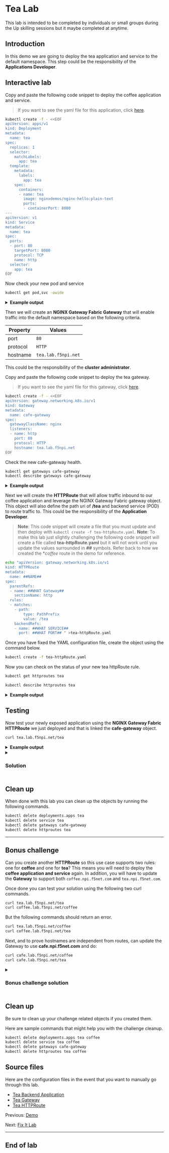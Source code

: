 # Tea Lab

This lab is intended to be completed by individuals or small groups during the Up skilling sessions but it maybe completed at anytime.

## Introduction

In this demo we are going to deploy the tea application and service to the default namespace.  This step could be the responsibility of the **Applications Developer**.

## Interactive lab

Copy and paste the following code snippet to deploy the coffee application and service.

> If you want to see the yaml file for this application, click [here](tea.yaml).

```bash
kubectl create -f - <<EOF
apiVersion: apps/v1
kind: Deployment
metadata:
  name: tea
spec:
  replicas: 1
  selector:
    matchLabels:
      app: tea
  template:
    metadata:
      labels:
        app: tea
    spec:
      containers:
      - name: tea
        image: nginxdemos/nginx-hello:plain-text
        ports:
        - containerPort: 8080
---
apiVersion: v1
kind: Service
metadata:
  name: tea
spec:
  ports:
  - port: 80
    targetPort: 8080
    protocol: TCP
    name: http
  selector:
    app: tea
EOF
```

Now check your new pod and service

```bash
kubectl get pod,svc -owide
```

<details>
  <summary><b>Example output</b></summary>

  ```bash
  f5admin@bastion:~$ kubectl get pod,svc -owide
  NAME                      READY   STATUS    RESTARTS   AGE   IP              NODE                    NOMINATED NODE   READINESS GATES
  pod/tea-9d8868bb4-fqqkd   1/1     Running   0          24m   10.244.67.147   w1-mgmt.lab.f5npi.net   <none>           <none>

  NAME                 TYPE        CLUSTER-IP     EXTERNAL-IP   PORT(S)   AGE    SELECTOR
  service/kubernetes   ClusterIP   10.96.0.1      <none>        443/TCP   5d6h   <none>
  service/tea          ClusterIP   10.98.25.167   <none>        80/TCP    24m    app=tea
  ```

</details>

Then we will create an **NGINX Gateway Fabric Gateway** that will enable traffic into the default
namespace based on the following criteria.

| Property      | Values                 |
| ------------- | ---------------------- |
| port          | `80`                   |
| protocol      | `HTTP`                 |
| hostname      | `tea.lab.f5npi.net`    |

This could be the responsibility of the **cluster administrator**.

Copy and paste the following code snippet to deploy the tea gateway.

> If you want to see the yaml file for this gateway, click [here](gateway.yaml).

```bash
kubectl create -f - <<EOF
apiVersion: gateway.networking.k8s.io/v1
kind: Gateway
metadata:
  name: cafe-gateway
spec:
  gatewayClassName: nginx
  listeners:
  - name: http
    port: 80
    protocol: HTTP
    hostname: tea.lab.f5npi.net
EOF
```

Check the new cafe-gateway health.

```bash
kubectl get gateways cafe-gateway
kubectl describe gateways cafe-gateway
```

<details>
  <summary><b>Example output</b></summary>

  ```bash
  f5admin@bastion:~$ kubectl get gateways cafe-gateway
  NAME           CLASS   ADDRESS       PROGRAMMED   AGE
  cafe-gateway   nginx   10.1.10.100   True         33s

  f5admin@bastion:~$ kubectl describe gateways cafe-gateway
  Name:         cafe-gateway
  Namespace:    default
  Labels:       <none>
  Annotations:  <none>
  API Version:  gateway.networking.k8s.io/v1
  Kind:         Gateway
  Metadata:
    Creation Timestamp:  2024-07-11T06:43:21Z
    Generation:          1
    Resource Version:    161881
    UID:                 2de17c8f-a9fa-49a7-9c15-6f3a4db06509
  Spec:
    Gateway Class Name:  nginx
    Listeners:
      Allowed Routes:
        Namespaces:
          From:  Same
      Hostname:  tea.lab.f5npi.net
      Name:      http
      Port:      80
      Protocol:  HTTP
  Status:
    Addresses:
      Type:   IPAddress
      Value:  10.1.10.100
    Conditions:
      Last Transition Time:  2024-07-11T06:43:22Z
      Message:               Gateway is accepted
      Observed Generation:   1
      Reason:                Accepted
      Status:                True
      Type:                  Accepted
      Last Transition Time:  2024-07-11T06:43:22Z
      Message:               Gateway is programmed
      Observed Generation:   1
      Reason:                Programmed
      Status:                True
      Type:                  Programmed
    Listeners:
      Attached Routes:  0
      Conditions:
        Last Transition Time:  2024-07-11T06:43:22Z
        Message:               Listener is accepted
        Observed Generation:   1
        Reason:                Accepted
        Status:                True
        Type:                  Accepted
        Last Transition Time:  2024-07-11T06:43:22Z
        Message:               Listener is programmed
        Observed Generation:   1
        Reason:                Programmed
        Status:                True
        Type:                  Programmed
        Last Transition Time:  2024-07-11T06:43:22Z
        Message:               All references are resolved
        Observed Generation:   1
        Reason:                ResolvedRefs
        Status:                True
        Type:                  ResolvedRefs
        Last Transition Time:  2024-07-11T06:43:22Z
        Message:               No conflicts
        Observed Generation:   1
        Reason:                NoConflicts
        Status:                False
        Type:                  Conflicted
      Name:                    http
      Supported Kinds:
        Group:  gateway.networking.k8s.io
        Kind:   HTTPRoute
  Events:       <none>
  ```

</details>

Next we will create the **HTTPRoute** that will allow traffic inbound to our coffee application and leverage the NGINX Gateway Fabric gateway object.  This object will also define the path uri of **/tea** and backend service (POD) to route traffic to.  This could be the responsibility of the **Application Developer**.


>**Note**: This code snippet will create a file that you must update and then deploy with `kubectl create -f tea-httpRoute.yaml`.
>**Note**: To make this lab just slightly challenging the following code snippet will create a file called **tea-httpRoute.yaml** but it will not work until you update the values surrounded in **##** symbols.  Refer back to how we created the **coffee* route in the demo for reference. 

```bash
echo "apiVersion: gateway.networking.k8s.io/v1
kind: HTTPRoute
metadata:
  name: ##NAME##
spec:
  parentRefs:
  - name: ##WHAT Gateway##
    sectionName: http
  rules:
  - matches:
    - path:
        type: PathPrefix
        value: /tea
    backendRefs:
    - name: ##WHAT SERVICE##
      port: ##WHAT PORT## " >tea-httpRoute.yaml
```

Once you have fixed the YAML configuration file, create the object using the command below.

```bash
kubectl create -f tea-httpRoute.yaml
```

Now you can check on the status of your new tea httpRoute rule.

```bash
kubectl get httproutes tea
```
```bash
kubectl describe httproutes tea
```

<details>
  <summary><b>Example output</b></summary>

  ```bash
  f5admin@bastion:~$ kubectl describe httproutes tea
  Name:         tea
  Namespace:    default
  Labels:       <none>
  Annotations:  <none>
  API Version:  gateway.networking.k8s.io/v1
  Kind:         HTTPRoute
  Metadata:
    Creation Timestamp:  2024-07-11T06:38:14Z
    Generation:          1
    Resource Version:    161070
    UID:                 62fd7e19-a8f3-4c32-97ec-5be39b4ff372
  Spec:
    Parent Refs:
      Group:         gateway.networking.k8s.io
      Kind:          Gateway
      Name:          cafe-gateway
      Section Name:  http
    Rules:
      Backend Refs:
        Group:
        Kind:    Service
        Name:    tea
        Port:    80
        Weight:  1
      Matches:
        Path:
          Type:   PathPrefix
          Value:  /tea
  Status:
    Parents:
      Conditions:
        Last Transition Time:  2024-07-11T06:38:14Z
        Message:               The route is accepted
        Observed Generation:   1
        Reason:                Accepted
        Status:                True
        Type:                  Accepted
        Last Transition Time:  2024-07-11T06:38:14Z
        Message:               All references are resolved
        Observed Generation:   1
        Reason:                ResolvedRefs
        Status:                True
        Type:                  ResolvedRefs
        Last Transition Time:  2024-07-11T06:38:14Z
        Message:               The condition for this has not been implemented yet: Gateway is ignored
        Observed Generation:   1
        Reason:                TODO
        Status:                True
        Type:                  TODO
      Controller Name:         gateway.nginx.org/nginx-gateway-controller
      Parent Ref:
        Group:         gateway.networking.k8s.io
        Kind:          Gateway
        Name:          cafe-gateway
        Namespace:     default
        Section Name:  http
  Events:              <none>

  f5admin@bastion:~$ kubectl get httproutes tea
  NAME   HOSTNAMES   AGE
  tea                2s
  ```

</details>

## Testing

Now test your newly exposed application using the **NGINX Gateway Fabric HTTPRoute** we just deployed and that is linked the **cafe-gateway** object.

```bash
curl tea.lab.f5npi.net/tea
```

<details>
  <summary><b>Example output</b></summary>

  ```bash
  f5admin@bastion:~$ curl cafe.lab.f5npi.net/tea
  Server address: 10.244.67.147:8080
  Server name: tea-9d8868bb4-fqqkd
  Date: 11/Jul/2024:06:45:07 +0000
  URI: /tea
  Request ID: d8af59c930f64d3acfacc3cad21ac073
  ```

</details>

<details>
  <summary><h3><b>Solution</b><h3></summary>

  [Click here](tea-httpRoute.yaml) to see a solution for a <b>HTTPRoute</b> configuration.
</details>


## Clean up

When done with this lab you can clean up the objects by running the following commands.

```bash
kubectl delete deployments.apps tea
kubectl delete service tea
kubectl delete gateways cafe-gateway
kubectl delete httproutes tea
```

---

## Bonus challenge

Can you create another **HTTPRoute** so this use case supports two rules: one for **coffee** and
one for **tea**?  This means you will need to deploy the **coffee application and service** again.
In addition, you will have to update the **Gateway** to support both `coffee.npi.f5net.com` and
`tea.npi.f5net.com`.

Once done you can test your solution using the following two curl commands.

```bash
curl tea.lab.f5npi.net/tea
curl coffee.lab.f5npi.net/coffee
```

But the following commands should return an error.

```bash
curl tea.lab.f5npi.net/coffee
curl coffee.lab.f5npi.net/tea
```

Next, and to prove hostnames are independent from routes, can update the Gateway to use **cafe.npi.f5net.com** and do:

```bash
curl cafe.lab.f5npi.net/coffee
curl cafe.lab.f5npi.net/tea
```


<details>
  <summary><h3><b>Bonus challenge solution</b><h3></summary>

  The links below are the yaml files to configure the coffee application, <b>Gateway</b>, and
  <b>HTTPRoute</b> to enable both the <b>tea</b> and <b>coffee</b> applications

<!-- markdownlint-disable MD007 -->
  - [Coffee application and service](../demo/coffee.yaml)
  - [Coffee and Tea Gateway](bonus/coffee-tea-gateway.yaml)
  - [Coffee HTTPRoute](bonus/coffee-httpRoute.yaml)
  - [Tea HTTPRoute](bonus/tea-httpRoute.yaml)
<!-- markdownlint-enable MD007 -->

  Instead of using the above [Coffee and Tea Gateway](bonus/coffee-tea-gateway.yaml), what would
  happen if you used the example config below where the **hostname** field is missing.

  ```yaml
  apiVersion: gateway.networking.k8s.io/v1
  kind: Gateway
  metadata:
    name: cafe-gateway
  spec:
    gatewayClassName: nginx
    listeners:
    - name: http
      port: 80
      protocol: HTTP
  ```

  <details>
    <summary><b>Answer</b></summary>

  The following commands will work because the configuration allows any hostname by default.
  Notice the hostname and uri differences. For example on `tea.lab.f5npi.net/coffee` where the
  hostname is `tea.lab.f5npi.net` but the uri is `coffee`.

  ```bash
  curl tea.lab.f5npi.net/tea
  curl coffee.lab.f5npi.net/coffee
  curl tea.lab.f5npi.net/coffee
  curl coffee.lab.f5npi.net/tea
  ```

  </details>

</details>

## Clean up

Be sure to clean up your challenge related objects if you created them.

Here are sample commands that might help you with the challenge cleanup.

```bash
kubectl delete deployments.apps tea coffee
kubectl delete service tea coffee
kubectl delete gateways cafe-gateway
kubectl delete httproutes tea coffee
```

## Source files

Here are the configuration files in the event that you want to manually go through this lab.

- [Tea Backend Application](tea.yaml)
- [Tea Gateway](gateway.yaml)
- [Tea HTTPRoute](tea-httpRoute.yaml)

Previous: [Demo](../demo/README.md)

Next: [Fix It Lab](../fixit/README.md)

---

## End of lab
